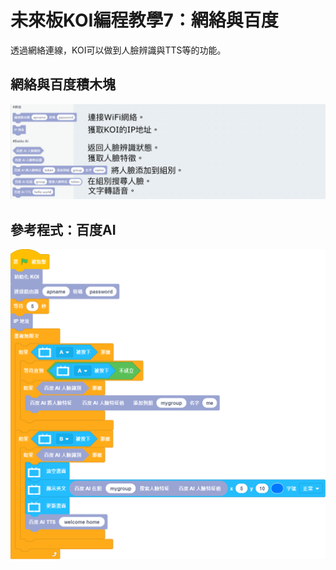 # 未來板KOI編程教學7：網絡與百度

透過網絡連線，KOI可以做到人臉辨識與TTS等的功能。

## 網絡與百度積木塊

![](./images/koi_baidu.png)

## 參考程式：百度AI

![](./images/koi_baidu_code.png)